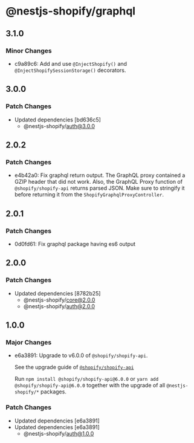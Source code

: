 # @nestjs-shopify/graphql

## 3.1.0

### Minor Changes

- c9a89c6: Add and use `@InjectShopify()` and `@InjectShopifySessionStorage()` decorators.

## 3.0.0

### Patch Changes

- Updated dependencies [bd636c5]
  - @nestjs-shopify/auth@3.0.0

## 2.0.2

### Patch Changes

- e4b42a0: Fix graphql return output. The GraphQL proxy contained a GZIP header that did not work. Also, the GraphQL Proxy function of `@shopify/shopify-api` returns parsed JSON. Make sure to stringify it before returning it from the `ShopifyGraphqlProxyController`.

## 2.0.1

### Patch Changes

- 0d0fd61: Fix graphql package having es6 output

## 2.0.0

### Patch Changes

- Updated dependencies [8782b25]
  - @nestjs-shopify/core@2.0.0
  - @nestjs-shopify/auth@2.0.0

## 1.0.0

### Major Changes

- e6a3891: Upgrade to v6.0.0 of `@shopify/shopify-api`.

  See the upgrade guide of [`@shopify/shopify-api`](https://github.com/Shopify/shopify-api-js/blob/main/docs/migrating-to-v6.md)

  Run `npm install @shopify/shopify-api@6.0.0` or `yarn add @shopify/shopify-api@6.0.0` together with the upgrade of all `@nestjs-shopify/*` packages.

### Patch Changes

- Updated dependencies [e6a3891]
- Updated dependencies [e6a3891]
  - @nestjs-shopify/auth@1.0.0
